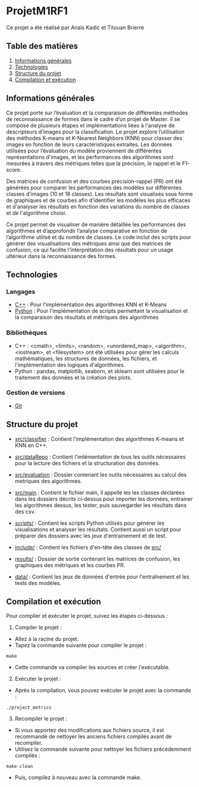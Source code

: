 # ProjetM1RF1

Ce projet a été réalisé par Anaïs Kadic et Titouan Brierre

## Table des matières

1. [Informations générales](#Informations-générales)
2. [Technologies](#Technologies)
3. [Structure du projet](#Structure-du-projet)
4. [Compilation et exécution](#Compilation-et-exécution)

## Informations générales

Ce projet porte sur l’évaluation et la comparaison de différentes méthodes de reconnaissance de formes dans le cadre d’un projet de Master. Il se compose de plusieurs étapes et implémentations liées à l'analyse de descripteurs d'images pour la classification. Le projet explore l’utilisation des méthodes K-means et K-Nearest Neighbors (KNN) pour classer des images en fonction de leurs caractéristiques extraites. Les données utilisées pour l’évaluation du modèle proviennent de différentes représentations d'images, et les performances des algorithmes sont mesurées à travers des métriques telles que la précision, le rappel et le F1-score.

Des matrices de confusion et des courbes précision-rappel (PR) ont été générées pour comparer les performances des modèles sur différentes classes d'images (10 et 18 classes). Les résultats sont visualisés sous forme de graphiques et de courbes afin d’identifier les modèles les plus efficaces et d'analyser les résultats en fonction des variations du nombre de classes et de l'algorithme choisi.

Ce projet permet de visualiser de manière détaillée les performances des algorithmes et d’approfondir l’analyse comparative en fonction de l’algorithme utilisé et du nombre de classes. Le code inclut des scripts pour générer des visualisations des métriques ainsi que des matrices de confusion, ce qui facilite l'interprétation des résultats pour un usage ultérieur dans la reconnaissance des formes.

## Technologies

### Langages

 - [C++](https://fr.wikipedia.org/wiki/C%2B%2B#:~:text=C%2B%2B%20est%20un%20langage,objet%20et%20la%20programmation%20générique.) : Pour l'implémentation des algorithmes KNN et K-Means
 - [Python](https://www.python.org) : Pour l'implémentation de scripts permettant la visualisation et la comparaison des résultats et métriques des algorithmes

### Bibliothèques

 - C++ : \<cmath>, \<limits>, \<random>, \<unordered_map>, \<algorithm>, \<iostream>, et \<filesystem> ont été utilisées pour gérer les calculs mathématiques, les structures de données, les fichiers, et l'implémentation des logiques d'algorithmes.
 - Python : pandas, matplotlib, seaborn, et sklearn sont utilisées pour le traitement des données et la création des plots.

### Gestion de versions

 - [Git](https://git-scm.com)

## Structure du projet

 - [src/classifier](https://github.com/TauntiiO/ProjetM1RF1/tree/main/src/classifier) : Contient l'implémentation des algorithmes K-means et KNN en C++.

 - [src/dataRepo](https://github.com/TauntiiO/ProjetM1RF1/tree/main/src/dataRepo) : Contient l'imlémentation de tous les outils nécessaires pour la lecture des fichiers et la structuration des données.

 - [src/evaluation](https://github.com/TauntiiO/ProjetM1RF1/tree/main/src/evaluation) : Dossier contenant les outils nécessaires au calcul des metriques des algorithmes.

 - [src/main](https://github.com/TauntiiO/ProjetM1RF1/tree/main/src/main) : Contient le fichier main, il appelle les les classes déclarées dans les dossiers décrits ci-dessus pour importer les données, entrainer les algorithmes dessus, les tester, puis sauvegarder les résultats dans des csv.
   
 - [scripts/](https://github.com/TauntiiO/ProjetM1RF1/tree/main/scripts) : Contient les scripts Python utilisés pour générer les visualisations et analyser les résultats. Contient aussi un script pour préparer des dossiers avec les jeux d'entrainement et de test.

 - [include/](https://github.com/TauntiiO/ProjetM1RF1/tree/main/include) : Contient les fichiers d'en-tête des classes de [src/](https://github.com/TauntiiO/ProjetM1RF1/tree/main/src/)
   
 - [results/](https://github.com/TauntiiO/ProjetM1RF1/tree/main/results) : Dossier de sortie contenant les matrices de confusion, les graphiques des métriques et les courbes PR.
   
 - [data/](https://github.com/TauntiiO/ProjetM1RF1/tree/main/data) : Contient les jeux de données d'entrée pour l'entraînement et les tests des modèles.

## Compilation et exécution

Pour compiler et exécuter le projet, suivez les étapes ci-dessous :

1. Compiler le projet :

 - Allez à la racine du projet.
 - Tapez la commande suivante pour compiler le projet :
```
make
```
 - Cette commande va compiler les sources et créer l'exécutable.
2. Exécuter le projet :

 - Après la compilation, vous pouvez exécuter le projet avec la commande :
```
./project_metrics
```
3. Recompiler le projet :

 - Si vous apportez des modifications aux fichiers source, il est recommandé de nettoyer les anciens fichiers compilés avant de recompiler.
 - Utilisez la commande suivante pour nettoyer les fichiers précédemment compilés :
```
make clean
```
 - Puis, compilez à nouveau avec la commande make.
